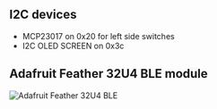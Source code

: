 ## I2C devices
- MCP23017 on 0x20 for left side switches
- I2C OLED SCREEN on 0x3c

## Adafruit Feather 32U4 BLE module

![Adafruit Feather 32U4 BLE](./adafruit_products_Feather_32u4_Bluefruit_v2.3-1.png)


